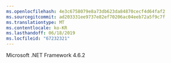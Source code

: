 ```yaml
---
ms.openlocfilehash: 4e3c6758079e8a73db623da84870cecf4d64faf2
ms.sourcegitcommit: ad203331ee9737e82ef70206ac04eeb72a5f9c7f
ms.translationtype: MT
ms.contentlocale: ko-KR
ms.lasthandoff: 06/18/2019
ms.locfileid: "67232321"
---
```

Microsoft .NET Framework 4.6.2